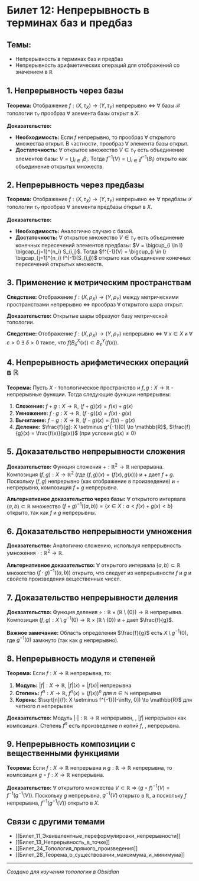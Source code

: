 # Билет 12: Непрерывность в терминах баз и предбаз

## Темы:
- Непрерывность в терминах баз и предбаз
- Непрерывность арифметических операций для отображений со значением в $\mathbb{R}$

## 1. Непрерывность через базы

**Теорема:** Отображение $f: (X, \tau_X) \to (Y, \tau_Y)$ непрерывно ⇔ ∀ базы $\mathcal{B}$ топологии $\tau_Y$ прообраз ∀ элемента базы открыт в $X$.

**Доказательство:**
- **Необходимость:** Если $f$ непрерывно, то прообраз ∀ открытого множества открыт. В частности, прообраз ∀ элемента базы открыт.
- **Достаточность:** ∀ открытое множество $V \in \tau_Y$ есть объединение элементов базы: $V = \bigcup_{i \in I} B_i$. Тогда $f^{-1}(V) = \bigcup_{i \in I} f^{-1}(B_i)$ открыто как объединение открытых множеств.

## 2. Непрерывность через предбазы

**Теорема:** Отображение $f: (X, \tau_X) \to (Y, \tau_Y)$ непрерывно ⇔ ∀ предбазы $\mathcal{S}$ топологии $\tau_Y$ прообраз ∀ элемента предбазы открыт в $X$.

**Доказательство:**
- **Необходимость:** Аналогично случаю с базой.
- **Достаточность:** ∀ открытое множество $V \in \tau_Y$ есть объединение конечных пересечений элементов предбазы: $V = \bigcup_{i \in I} \bigcap_{j=1}^{n_i} S_{i,j}$. Тогда $f^{-1}(V) = \bigcup_{i \in I} \bigcap_{j=1}^{n_i} f^{-1}(S_{i,j})$ открыто как объединение конечных пересечений открытых множеств.

## 3. Применение к метрическим пространствам

**Следствие:** Отображение $f: (X, \rho_X) \to (Y, \rho_Y)$ между метрическими пространствами непрерывно ⇔ прообраз ∀ открытого шара открыт.

**Доказательство:** Открытые шары образуют базу метрической топологии.

**Следствие:** Отображение $f: (X, \rho_X) \to (Y, \rho_Y)$ непрерывно ⇔ ∀ $x \in X$ и ∀ $\varepsilon > 0$ ∃ $\delta > 0$ такое, что $f(B_\delta^X(x)) \subset B_\varepsilon^Y(f(x))$.

## 4. Непрерывность арифметических операций в $\mathbb{R}$

**Теорема:** Пусть $X$ - топологическое пространство и $f, g: X \to \mathbb{R}$ - непрерывные функции. Тогда следующие функции непрерывны:

1. **Сложение:** $f + g: X \to \mathbb{R}$, $(f + g)(x) = f(x) + g(x)$
2. **Умножение:** $f \cdot g: X \to \mathbb{R}$, $(f \cdot g)(x) = f(x) \cdot g(x)$
3. **Вычитание:** $f - g: X \to \mathbb{R}$, $(f - g)(x) = f(x) - g(x)$
4. **Деление:** $\frac{f}{g}: X \setminus g^{-1}(0) \to \mathbb{R}$, $\frac{f}{g}(x) = \frac{f(x)}{g(x)}$ (при условии $g(x) \neq 0$)

## 5. Доказательство непрерывности сложения

**Доказательство:** Функция сложения $+: \mathbb{R}^2 \to \mathbb{R}$ непрерывна. Композиция $(f, g): X \to \mathbb{R}^2$ (где $(f, g)(x) = (f(x), g(x))$) и $+$ дает $f + g$. Поскольку $(f, g)$ непрерывно (как отображение в произведение) и $+$ непрерывно, композиция $f + g$ непрерывна.

**Альтернативное доказательство через базы:** ∀ открытого интервала $(a, b) \subset \mathbb{R}$ множество $(f + g)^{-1}((a, b)) = \{x \in X : a < f(x) + g(x) < b\}$ открыто, так как $f$ и $g$ непрерывны.

## 6. Доказательство непрерывности умножения

**Доказательство:** Аналогично сложению, используя непрерывность умножения $\cdot: \mathbb{R}^2 \to \mathbb{R}$.

**Альтернативное доказательство:** ∀ открытого интервала $(a, b) \subset \mathbb{R}$ множество $(f \cdot g)^{-1}((a, b))$ открыто, что следует из непрерывности $f$ и $g$ и свойств произведения вещественных чисел.

## 7. Доказательство непрерывности деления

**Доказательство:** Функция деления $\div: \mathbb{R} \times (\mathbb{R} \setminus \{0\}) \to \mathbb{R}$ непрерывна. Композиция $(f, g): X \setminus g^{-1}(0) \to \mathbb{R} \times (\mathbb{R} \setminus \{0\})$ и $\div$ дает $\frac{f}{g}$.

**Важное замечание:** Область определения $\frac{f}{g}$ есть $X \setminus g^{-1}(0)$, где $g^{-1}(0)$ замкнуто (так как $g$ непрерывно).

## 8. Непрерывность модуля и степеней

**Теорема:** Если $f: X \to \mathbb{R}$ непрерывна, то:

1. **Модуль:** $|f|: X \to \mathbb{R}$, $|f|(x) = |f(x)|$ непрерывна
2. **Степень:** $f^n: X \to \mathbb{R}$, $f^n(x) = (f(x))^n$ для $n \in \mathbb{N}$ непрерывна
3. **Корень:** $\sqrt[n]{f}: X \setminus f^{-1}((-\infty, 0]) \to \mathbb{R}$ для четного $n$ непрерывен

**Доказательство:** Модуль $|\cdot|: \mathbb{R} \to \mathbb{R}$ непрерывен, , $|f|$ непрерывен как композиция. Степень $f^n$ есть произведение $n$ копий $f$, , непрерывна.

## 9. Непрерывность композиции с вещественными функциями

**Теорема:** Если $f: X \to \mathbb{R}$ непрерывна и $g: \mathbb{R} \to \mathbb{R}$ непрерывна, то композиция $g \circ f: X \to \mathbb{R}$ непрерывна.

**Доказательство:** ∀ открытого множества $V \subset \mathbb{R}$ ⇒ $(g \circ f)^{-1}(V) = f^{-1}(g^{-1}(V))$. Поскольку $g$ непрерывна, $g^{-1}(V)$ открыто в $\mathbb{R}$, а поскольку $f$ непрерывна, $f^{-1}(g^{-1}(V))$ открыто в $X$.


## Связи с другими темами

- [[Билет_11_Эквивалентные_переформулировки_непрерывности]]
- [[Билет_13_Непрерывность_в_точке]]
- [[Билет_24_Топология_прямого_произведения]]
- [[Билет_28_Теорема_о_существовании_максимума_и_минимума]]

---
*Создано для изучения топологии в Obsidian*

